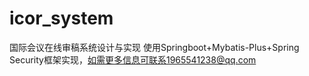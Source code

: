 # icor_system
国际会议在线审稿系统设计与实现
使用Springboot+Mybatis-Plus+Spring Security框架实现，如需更多信息可联系1965541238@qq.com
